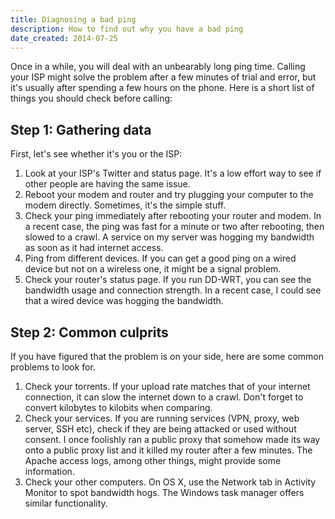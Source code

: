 ```yaml
---
title: Diagnosing a bad ping
description: How to find out why you have a bad ping
date_created: 2014-07-25
---
```


Once in a while, you will deal with an unbearably long ping time. Calling your ISP might solve the problem after a few minutes of trial and error, but it's usually after spending a few hours on the phone. Here is a short list of things you should check before calling:

## Step 1: Gathering data

First, let's see whether it's you or the ISP:

1. Look at your ISP's Twitter and status page. It's a low effort way to see if other people are having the same issue.
2. Reboot your modem and router and try plugging your computer to the modem directly. Sometimes, it's the simple stuff.
3. Check your ping immediately after rebooting your router and modem. In a recent case, the ping was fast for a minute or two after rebooting, then slowed to a crawl. A service on my server was hogging my bandwidth as soon as it had internet access.
4. Ping from different devices. If you can get a good ping on a wired device but not on a wireless one, it might be a signal problem.
5. Check your router's status page. If you run DD-WRT, you can see the bandwidth usage and connection strength. In a recent case, I could see that a wired device was hogging the bandwidth.

## Step 2: Common culprits

If you have figured that the problem is on your side, here are some common problems to look for.

1. Check your torrents. If your upload rate matches that of your internet connection, it can slow the internet down to a crawl. Don't forget to convert kilobytes to kilobits when comparing.
2. Check your services. If you are running services (VPN, proxy, web server, SSH etc), check if they are being attacked or used without consent. I once foolishly ran a public proxy that somehow made its way onto a public proxy list and it killed my router after a few minutes. The Apache access logs, among other things, might provide some information.
3. Check your other computers. On OS X, use the Network tab in Activity Monitor to spot bandwidth hogs. The Windows task manager offers similar functionality.

